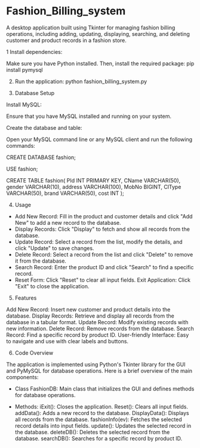# Fashion_Billing_system

A desktop application built using Tkinter for managing fashion billing operations, including adding, updating, displaying, searching, and deleting customer and product records in a fashion store.
 
1 Install dependencies:

Make sure you have Python installed. Then, install the required package:
pip install pymysql

2. Run the application:
   python fashion_billing_system.py
   
3. Database Setup

 Install MySQL:

Ensure that you have MySQL installed and running on your system.

Create the database and table:

Open your MySQL command line or any MySQL client and run the following commands:

CREATE DATABASE fashion;

USE fashion;

CREATE TABLE fashion(
    PId INT PRIMARY KEY,
    CName VARCHAR(50),
    gender VARCHAR(10),
    address VARCHAR(100),
    MobNo BIGINT,
    ClType VARCHAR(50),
    brand VARCHAR(50),
    cost INT
);

4. Usage

* Add New Record: Fill in the product and customer details and click "Add New" to add a new record to the database.
* Display Records: Click "Display" to fetch and show all records from the database.
* Update Record: Select a record from the list, modify the details, and click "Update" to save changes.
* Delete Record: Select a record from the list and click "Delete" to remove it from the database.
* Search Record: Enter the product ID and click "Search" to find a specific record.
* Reset Form: Click "Reset" to clear all input fields.
Exit Application: Click "Exit" to close the application.

5. Features

Add New Record: Insert new customer and product details into the database.
Display Records: Retrieve and display all records from the database in a tabular format.
Update Record: Modify existing records with new information.
Delete Record: Remove records from the database.
Search Record: Find a specific record by product ID.
User-friendly Interface: Easy to navigate and use with clear labels and buttons.

6. Code Overview
   
The application is implemented using Python's Tkinter library for the GUI and PyMySQL for database operations. Here is a brief overview of the main components:

* Class FashionDB: Main class that initializes the GUI and defines methods for database operations.
  
* Methods:
iExit(): Closes the application.
Reset(): Clears all input fields.
addData(): Adds a new record to the database.
DisplayData(): Displays all records from the database.
fashionInfo(ev): Fetches the selected record details into input fields.
update(): Updates the selected record in the database.
deleteDB(): Deletes the selected record from the database.
searchDB(): Searches for a specific record by product ID.
